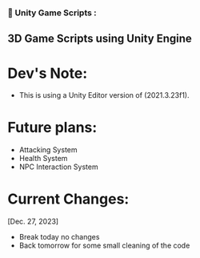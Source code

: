 ### 🔨 Unity Game Scripts :
3D Game Scripts using Unity Engine
---

<h1>Dev's Note:</h1>

- This is using a Unity Editor version of (2021.3.23f1).

<h1>Future plans:</h1>

- Attacking System
- Health System
- NPC Interaction System

<h1>Current Changes:</h1>

[Dec. 27, 2023]
- Break today no changes
- Back tomorrow for some small cleaning of the code
